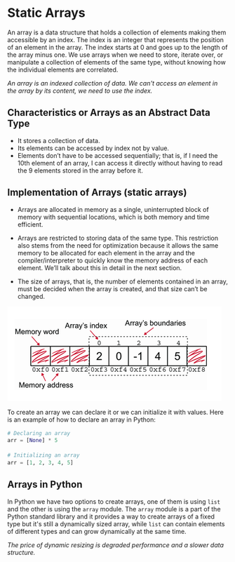 # Static Arrays

An array is a data structure that holds a collection of elements making them accessible by an index. The index is an integer that represents the position of an element in the array. The index starts at 0 and goes up to the length of the array minus one.
We use arrays when we need to store, iterate over, or manipulate a collection of elements of the same type, without knowing how the individual elements are correlated.

_An array is an indexed collection of data. We can't access an element in the array by its content, we need to use the index._

## Characteristics or Arrays as an Abstract Data Type

- It stores a collection of data.
- Its elements can be accessed by index not by value.
- Elements don’t have to be accessed sequentially; that is, if I need the 10th element of an array, I can access it directly without having to read the 9 elements stored in the array before it.

## Implementation of Arrays (static arrays)

- Arrays are allocated in memory as a single, uninterrupted block of memory with sequential locations, which is both memory and time efficient.

- Arrays are restricted to storing data of the same type. This restriction also stems from the need for optimization because it allows the same memory to be allocated for each element in the array and the compiler/interpreter to quickly know the memory address of each element. We’ll talk about this in detail in the next section.

- The size of arrays, that is, the number of elements contained in an array, must be decided when the array is created, and that size can’t be changed.

![alt text](image.png)

To create an array we can declare it or we can initialize it with values. Here is an example of how to declare an array in Python:

```python
# Declaring an array
arr = [None] * 5

# Initializing an array
arr = [1, 2, 3, 4, 5]
```

## Arrays in Python

In Python we have two options to create arrays, one of them is using `list` and the other is using the `array` module. The `array` module is a part of the Python standard library and it provides a way to create arrays of a fixed type but it's still a dynamically sized array, while `list` can contain elements of different types and can grow dynamically at the same time.

_The price of dynamic resizing is degraded performance and a slower data structure._
